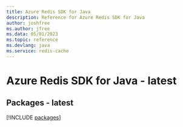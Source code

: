 ```yaml
---
title: Azure Redis SDK for Java
description: Reference for Azure Redis SDK for Java
author: joshfree
ms.author: jfree
ms.data: 05/01/2023
ms.topic: reference
ms.devlang: java
ms.service: redis-cache
---
```

# Azure Redis SDK for Java - latest
## Packages - latest
[!INCLUDE [packages](redis-index.md)]
